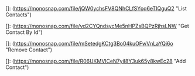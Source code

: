 []: (https://monosnap.com/file/jQW0ychsFV8QNhCLfSYpq6eTIQguQ2 "List Contacts")

[]: (https://monosnap.com/file/vd2CYQndsycMe5nHPZsBQPzRjhsLNW "Get Contact By Id")

[]: (https://monosnap.com/file/mSetedgKCtg3Bo04kuOFwVnLaYQi6o "Remove Contact")

[]: (https://monosnap.com/file/R06UKMVlCeN7yiI8Y3uk65y8kwEc28 "Add Contact")
